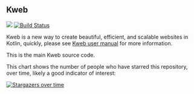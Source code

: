 ## Kweb

 [![](https://jitpack.io/v/kwebio/core.svg)](https://jitpack.io/#kwebio/core) [![Build Status](https://travis-ci.org/kwebio/core.svg?branch=master)](https://travis-ci.org/kwebio/core)

Kweb is a new way to create beautiful, efficient, and scalable websites in Kotlin, quickly, please see [Kweb user manual](http://docs.kweb.io/) for more information.

This is the main Kweb source code.

This chart shows the number of people who have starred this repository, over time, likely a good indicator of interest:

[![Stargazers over time](https://starchart.cc/kwebio/core.svg)](https://starchart.cc/kwebio/core)
